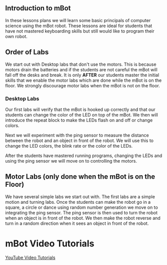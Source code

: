 ## Introduction to mBot

In these lessons plans we will learn some basic principals of computer science using the mBot robot.  These lessons are ideal for students that have not mastered keyboarding skills but still would like to program their own robot.

## Order of Labs
We start out with Desktop labs that don't use the motors.  This is because motors drain the batteries and if the students are not careful the mBot will fall off the desks and break.  It is only **AFTER** our students master the initial skills that we enable the motor labs which are done while the mBot is on the floor.  We strongly discourage motor labs when the mBot is not on the floor.

### Desktop Labs
Our first labs will verify that the mBot is hooked up correctly and that our students can change the color of the LED on top of the mBot.  We then will introduce the repeat block to make the LEDs flash on and off or change colors.

Next we will experiment with the ping sensor to measure the distance between the robot and an object in front of the robot.  We will use this to change the LED colors, the blink rate or the color of the LEDs.

After the students have mastered running programs, changing the LEDs and using the ping sensor we will move on to controlling the motors.

## Motor Labs (only done when the mBot is on the Floor)
We have several simple labs we start out with.  The first labs are a simple motion and turning labs.  Once the students can make the robot go in a square, a circle or dance using random number generation we move on to integrating the ping sensor. The ping sensor
is then used to turn the robot when an object is in front of the robot.
We then make the robot reverse and turn in a random direction when it sees
an object in front of the robot.

# mBot Video Tutorials
[YouTube Video Tutorials](https://www.youtube.com/playlist?list=PLuuf1TKEkEqQ9_2hGTHx5XRxlyTOVUJzS)